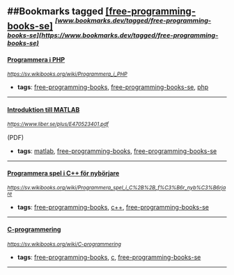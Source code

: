 ##Bookmarks tagged [[free-programming-books-se]](https://www.bookmarks.dev?q=[free-programming-books-se])
_<sup><sup>[www.bookmarks.dev/tagged/free-programming-books-se](https://www.bookmarks.dev/tagged/free-programming-books-se)</sup></sup>_
---
#### [Programmera i PHP](https://sv.wikibooks.org/wiki/Programmera_i_PHP)
_<sup>https://sv.wikibooks.org/wiki/Programmera_i_PHP</sup>_

* **tags**: [free-programming-books](../tagged/free-programming-books.md), [free-programming-books-se](../tagged/free-programming-books-se.md), [php](../tagged/php.md)
---
#### [Introduktion till MATLAB](https://www.liber.se/plus/E470523401.pdf)
_<sup>https://www.liber.se/plus/E470523401.pdf</sup>_

(PDF)
* **tags**: [matlab](../tagged/matlab.md), [free-programming-books](../tagged/free-programming-books.md), [free-programming-books-se](../tagged/free-programming-books-se.md)
---
#### [Programmera spel i C++ för nybörjare](https://sv.wikibooks.org/wiki/Programmera_spel_i_C%2B%2B_f%C3%B6r_nyb%C3%B6rjare)
_<sup>https://sv.wikibooks.org/wiki/Programmera_spel_i_C%2B%2B_f%C3%B6r_nyb%C3%B6rjare</sup>_

* **tags**: [free-programming-books](../tagged/free-programming-books.md), [c++](../tagged/c++.md), [free-programming-books-se](../tagged/free-programming-books-se.md)
---
#### [C-programmering](https://sv.wikibooks.org/wiki/C-programmering)
_<sup>https://sv.wikibooks.org/wiki/C-programmering</sup>_

* **tags**: [free-programming-books](../tagged/free-programming-books.md), [c](../tagged/c.md), [free-programming-books-se](../tagged/free-programming-books-se.md)
---
